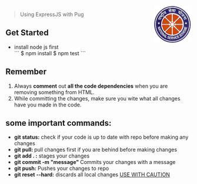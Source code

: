 <a href="https://gymkhana.iitb.ac.in/~nss/">
  <img align="right" width="100" height="100"  src="./public/logo128.png">
</a>

> Using ExpressJS with Pug

## Get Started

<ul>
    <li>install node js first</li>
   ```
  $ npm install
  $ npm test
  ```
    <br>
</ul>

## Remember

<ol>
    <li>Always <b>comment</b> out <b>all the code dependencies</b> when you are removing something from HTML.</li>
    <li>While committing the changes, make sure you wite what all changes have you made in the code.</li>
</ol>

## some important commands:

<ul>
    <li><b> git status:</b> check if your code is up to date with repo before making any changes</li>
    <li><b> git pull: </b> pull changes first if you are behind before making changes</li>
    <li><b> git add . :</b> stages your changes </li>
    <li><b> git commit -m "message" </b> Commits your changes with a message</li>
    <li><b> git push:</b> Pushes your changes to repo </li>
    <li><b> git reset --hard:</b> discards all local changes   <u>USE WITH CAUTION</u></li>
    </ul>

